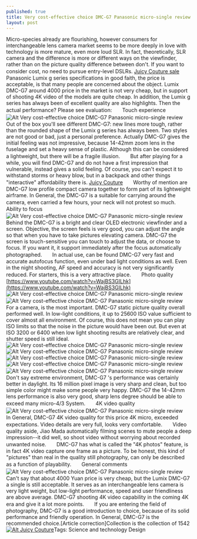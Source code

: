 ```yaml
---
published: true
title: Very cost-effective choice DMC-G7 Panasonic micro-single review
layout: post
---
```

Micro-species already are flourishing, however consumers for interchangeable lens camera market seems to be more deeply in love with technology is more mature, even more loud SLR. In fact, theoretically, SLR camera and the difference is more or different ways on the viewfinder, rather than on the picture quality difference between don\'t. If you want to consider cost, no need to pursue entry-level DSLRs. [Juicy Couture sale](http://bestselfier.blog.com/2016/01/22/let-go-of-the-old-one-do-you-understand/)　　Panasonic Lumix g series specifications in good faith, the price is acceptable, is that many people are concerned about the object. Lumix DMC-G7 around 4000 price in the market is not very cheap, but in support of shooting 4K video of the models are quite cheap. In addition, the Lumix g series has always been of excellent quality are also highlights. Then the actual performance? Please see evaluation:　　Touch experience![Alt Very cost-effective choice DMC-G7 Panasonic micro-single review](https://c2.staticflickr.com/2/1562/25574816263_7585cf5513_b.jpg)　　Out of the box you\'ll see different DMC-G7: new lines more tough, rather than the rounded shape of the Lumix g series has always been. Two styles are not good or bad, just a personal preference. Actually DMC-G7 gives the initial feeling was not impressive, because 14-42mm zoom lens in the fuselage and set a heavy sense of plastic. Although this can be considered a lightweight, but there will be a fragile illusion.　　But after playing for a while, you will find DMC-G7 and do not have a first impression that vulnerable, instead gives a solid feeling. Of course, you can\'t expect it to withstand storms or heavy blow, but in a backpack and other things \"interactive\" affordability there is. [Juicy Couture](http://www.nodcase.com/juicy-couture-iphone-6-case-get-it-right-p-5076.html)　　Worthy of mention are DMC-G7 low profile compact camera together to form part of its lightweight airframe. In General, the DMC-G7 is a suitable for carrying around the camera, even carried a few hours, your neck will not protest so much.　　Ability to focus![Alt Very cost-effective choice DMC-G7 Panasonic micro-single review](https://c2.staticflickr.com/2/1699/26085002782_c6d7235736_b.jpg)　　Behind the DMC-G7 is a bright and clear OLED electronic viewfinder and a screen. Objective, the screen feels is very good, you can adjust the angle so that when you have to take pictures elevating camera. DMC-G7 the screen is touch-sensitive you can touch to adjust the data, or choose to focus. If you want it, it support immediately after the focus automatically photographed.　　In actual use, can be found DMC-G7 very fast and accurate autofocus function, even under bad light conditions as well. Even in the night shooting, AF speed and accuracy is not very significantly reduced. For starters, this is a very attractive place.　　Photo quality [https://www.youtube.com/watch?v=WajBS3GILhk](https://www.youtube.com/watch?v=WajBS3GILhk) ![Alt Very cost-effective choice DMC-G7 Panasonic micro-single review](https://c2.staticflickr.com/2/1624/26151515526_fb595b1aa8_b.jpg)![Alt Very cost-effective choice DMC-G7 Panasonic micro-single review](https://c2.staticflickr.com/2/1560/26177481845_83304bae09_b.jpg)　　For a camera, is the most important. DMC-G7 static picture quality overall performed well. In low-light conditions, it up to 25600 ISO value sufficient to cover almost all environment. Of course, this does not mean you can play ISO limits so that the noise in the picture would have been out. But even at ISO 3200 or 6400 when low light shooting results are relatively clear, and shutter speed is still ideal.![Alt Very cost-effective choice DMC-G7 Panasonic micro-single review](https://c2.staticflickr.com/2/1664/26085016462_62b135d52e_b.jpg)![Alt Very cost-effective choice DMC-G7 Panasonic micro-single review](https://c2.staticflickr.com/2/1708/25904617320_ae50113312_b.jpg)![Alt Very cost-effective choice DMC-G7 Panasonic micro-single review](https://c2.staticflickr.com/2/1689/26151534476_b1ba9435f0_b.jpg)![Alt Very cost-effective choice DMC-G7 Panasonic micro-single review](https://c2.staticflickr.com/2/1502/26085030762_7b63ed9b5b_b.jpg)![Alt Very cost-effective choice DMC-G7 Panasonic micro-single review](https://c2.staticflickr.com/2/1618/26085035222_d1af54286c_b.jpg)　　Don\'t say extreme environment, DMC-G7 \'s performance was certainly better in daylight. Its 16 million pixel image is very sharp and clean, but too simple color might make some people very happy. DMC-G7 the 14-42mm lens performance is also very good, sharp lens degree should be able to exceed many micro-4/3 System.　　4K video quality![Alt Very cost-effective choice DMC-G7 Panasonic micro-single review](https://c2.staticflickr.com/2/1512/25904637110_69a2dd4d6b_b.jpg)　　In General, DMC-G7 4K video quality for this price 4K micro, exceeded expectations. Video details are very full, looks very comfortable.　　Video quality aside, Jiao Mada automatically filming scenes to mute people a deep impression--it did well, so shoot video without worrying about recorded unwanted noise.　　DMC-G7 has what is called the \"4K photos\" feature, is in fact 4K video capture one frame as a picture. To be honest, this kind of \"pictures\" than real in the quality still photography, can only be described as a function of playability.　　General comments![Alt Very cost-effective choice DMC-G7 Panasonic micro-single review](https://c2.staticflickr.com/2/1535/26111157841_fbaab0765b_z.jpg)　　Can\'t say that about 4000 Yuan price is very cheap, but the Lumix DMC-G7 a single is still acceptable. It serves as an interchangeable lens camera is very light weight, but low-light performance, speed and user friendliness are above average. DMC-G7 shooting 4K video capability in the coming 4K era and give it a lot more points.　　If you are entering the field of photography, DMC-G7 is a good introduction to choice, because of its solid performance and friendly operation. In General, DMC-G7 is the recommended choice.[Article correction]Collection is the collection of 1542[![Alt Juicy Couture](http://www.nodcase.com/images/large/i6/juicy_couture_i63556_lrg.jpg)](http://www.nodcase.com/juicy-couture-iphone-6-case-get-it-right-p-5076.html)Tags: Science and technology Design